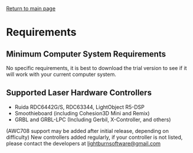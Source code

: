 [Return to main page](README.md)

# Requirements

## Minimum Computer System Requirements

No specific requirements, it is best to download the trial version to see if it will work with your current computer system.


## Supported Laser Hardware Controllers

- Ruida RDC6442G/S, RDC63344, LightObject R5-DSP
- Smoothieboard (including Cohesion3D Mini and Remix)
- GRBL and GRBL-LPC (Including Gerbil, X-Controller, and others)

(AWC708 support may be added after initial release, depending on difficulty)
New controllers added regularly, if your controller is not listed, please
contact the developers at lightburnsoftware@gmail.com
